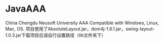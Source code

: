 # JavaAAA
China Chengdu Neusoft University AAA
Compatible with Windows, Linux, Mac, OS.
项目使用了AbsoluteLayout.jar，dom4j-1.6.1.jar，swing-layout-1.0.3.jar下载项目后请自行设置路径（lib文件夹下）